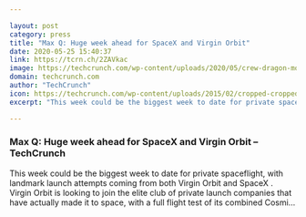 ```yaml
---

layout: post
category: press
title: "Max Q: Huge week ahead for SpaceX and Virgin Orbit"
date: 2020-05-25 15:40:37
link: https://tcrn.ch/2ZAVkac
image: https://techcrunch.com/wp-content/uploads/2020/05/crew-dragon-mounted.jpeg?w=621
domain: techcrunch.com
author: "TechCrunch"
icon: https://techcrunch.com/wp-content/uploads/2015/02/cropped-cropped-favicon-gradient.png?w=180
excerpt: "This week could be the biggest week to date for private spaceflight, with landmark launch attempts coming from both Virgin Orbit and SpaceX . Virgin Orbit is looking to join the elite club of private launch companies that have actually made it to space, with a full flight test of its combined Cosmi…"

---
```


### Max Q: Huge week ahead for SpaceX and Virgin Orbit – TechCrunch

This week could be the biggest week to date for private spaceflight, with landmark launch attempts coming from both Virgin Orbit and SpaceX . Virgin Orbit is looking to join the elite club of private launch companies that have actually made it to space, with a full flight test of its combined Cosmi…